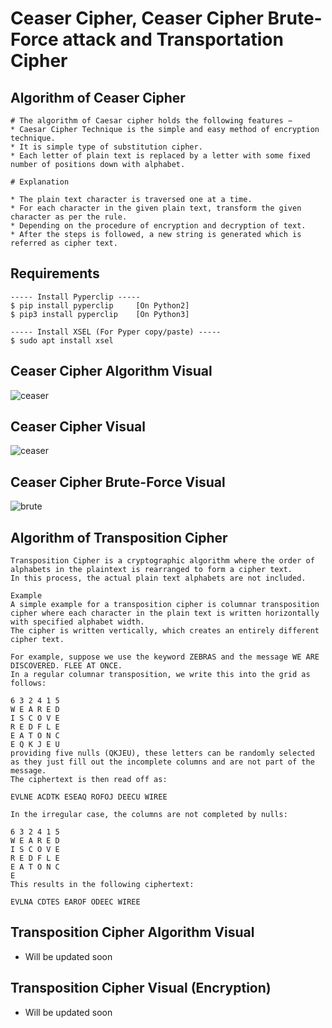 # Ceaser Cipher, Ceaser Cipher Brute-Force attack and Transportation Cipher

## Algorithm of Ceaser Cipher 

```
# The algorithm of Caesar cipher holds the following features −
* Caesar Cipher Technique is the simple and easy method of encryption technique.
* It is simple type of substitution cipher.
* Each letter of plain text is replaced by a letter with some fixed number of positions down with alphabet.

# Explanation

* The plain text character is traversed one at a time.
* For each character in the given plain text, transform the given character as per the rule.
* Depending on the procedure of encryption and decryption of text.
* After the steps is followed, a new string is generated which is referred as cipher text.

```

## Requirements 

```
----- Install Pyperclip -----
$ pip install pyperclip		[On Python2]
$ pip3 install pyperclip	[On Python3]

----- Install XSEL (For Pyper copy/paste) -----
$ sudo apt install xsel

``` 

## Ceaser Cipher Algorithm Visual
![ceaser](https://user-images.githubusercontent.com/48232101/106557274-9282dd80-6549-11eb-9318-c0400618356f.png)

## Ceaser Cipher Visual
![ceaser](https://user-images.githubusercontent.com/48232101/106877332-bc323500-6700-11eb-864e-a6639918c23b.png)

## Ceaser Cipher Brute-Force Visual
![brute](https://user-images.githubusercontent.com/48232101/106877641-17fcbe00-6701-11eb-92ae-00e9fdf7bd81.gif)

## Algorithm of Transposition Cipher 
```
Transposition Cipher is a cryptographic algorithm where the order of alphabets in the plaintext is rearranged to form a cipher text. 
In this process, the actual plain text alphabets are not included.

Example
A simple example for a transposition cipher is columnar transposition cipher where each character in the plain text is written horizontally with specified alphabet width. 
The cipher is written vertically, which creates an entirely different cipher text.

For example, suppose we use the keyword ZEBRAS and the message WE ARE DISCOVERED. FLEE AT ONCE. 
In a regular columnar transposition, we write this into the grid as follows:

6 3 2 4 1 5
W E A R E D
I S C O V E 
R E D F L E 
E A T O N C 
E Q K J E U 
providing five nulls (QKJEU), these letters can be randomly selected as they just fill out the incomplete columns and are not part of the message. 
The ciphertext is then read off as:

EVLNE ACDTK ESEAQ ROFOJ DEECU WIREE

In the irregular case, the columns are not completed by nulls:

6 3 2 4 1 5
W E A R E D 
I S C O V E 
R E D F L E 
E A T O N C 
E 
This results in the following ciphertext:

EVLNA CDTES EAROF ODEEC WIREE

```

## Transposition Cipher Algorithm Visual
* Will be updated soon 

## Transposition Cipher Visual (Encryption) 
* Will be updated soon 

